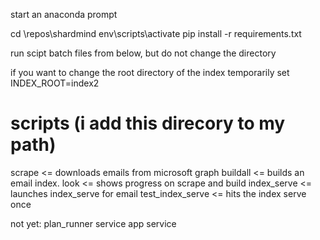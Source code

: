 start an anaconda prompt

cd \repos\shardmind
env\scripts\activate
pip install -r requirements.txt

run scipt batch files from below, but do not change the directory

if you want to change the root directory of the index temporarily
set INDEX_ROOT=index2

# scripts  (i add this direcory to my path)

scrape <=  downloads emails from microsoft graph
buildall <=  builds an email index.
look <= shows progress on scrape and build
index_serve  <= launches index_serve for email
test_index_serve <= hits the index serve once


not yet:
plan_runner service
app service